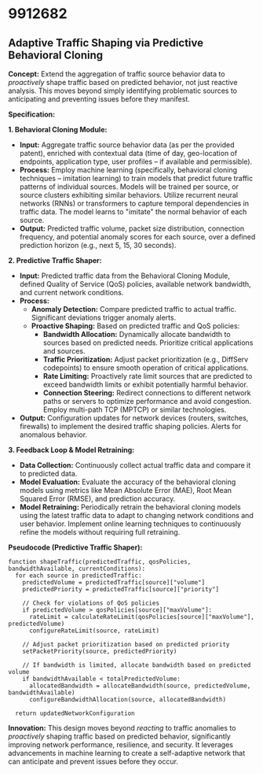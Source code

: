 # 9912682

## Adaptive Traffic Shaping via Predictive Behavioral Cloning

**Concept:** Extend the aggregation of traffic source behavior data to *proactively* shape traffic based on predicted behavior, not just reactive analysis. This moves beyond simply identifying problematic sources to anticipating and preventing issues before they manifest.

**Specification:**

**1. Behavioral Cloning Module:**

   *   **Input:** Aggregate traffic source behavior data (as per the provided patent), enriched with contextual data (time of day, geo-location of endpoints, application type, user profiles – if available and permissible).
   *   **Process:** Employ machine learning (specifically, behavioral cloning techniques – imitation learning) to train models that predict future traffic patterns of individual sources.  Models will be trained per source, or source clusters exhibiting similar behaviors. Utilize recurrent neural networks (RNNs) or transformers to capture temporal dependencies in traffic data.  The model learns to "imitate" the normal behavior of each source.
   *   **Output:**  Predicted traffic volume, packet size distribution, connection frequency, and potential anomaly scores for each source, over a defined prediction horizon (e.g., next 5, 15, 30 seconds).

**2. Predictive Traffic Shaper:**

   *   **Input:** Predicted traffic data from the Behavioral Cloning Module, defined Quality of Service (QoS) policies, available network bandwidth, and current network conditions.
   *   **Process:**
        *   **Anomaly Detection:** Compare predicted traffic to actual traffic. Significant deviations trigger anomaly alerts.
        *   **Proactive Shaping:** Based on predicted traffic and QoS policies:
            *   **Bandwidth Allocation:** Dynamically allocate bandwidth to sources based on predicted needs. Prioritize critical applications and sources.
            *   **Traffic Prioritization:** Adjust packet prioritization (e.g., DiffServ codepoints) to ensure smooth operation of critical applications.
            *   **Rate Limiting:** Proactively rate limit sources that are predicted to exceed bandwidth limits or exhibit potentially harmful behavior.
            *   **Connection Steering:**  Redirect connections to different network paths or servers to optimize performance and avoid congestion.  Employ multi-path TCP (MPTCP) or similar technologies.
   *   **Output:**  Configuration updates for network devices (routers, switches, firewalls) to implement the desired traffic shaping policies.  Alerts for anomalous behavior.

**3. Feedback Loop & Model Retraining:**

   *   **Data Collection:** Continuously collect actual traffic data and compare it to predicted data.
   *   **Model Evaluation:**  Evaluate the accuracy of the behavioral cloning models using metrics like Mean Absolute Error (MAE), Root Mean Squared Error (RMSE), and prediction accuracy.
   *   **Model Retraining:**  Periodically retrain the behavioral cloning models using the latest traffic data to adapt to changing network conditions and user behavior.  Implement online learning techniques to continuously refine the models without requiring full retraining.

**Pseudocode (Predictive Traffic Shaper):**

```
function shapeTraffic(predictedTraffic, qosPolicies, bandwidthAvailable, currentConditions):
  for each source in predictedTraffic:
    predictedVolume = predictedTraffic[source]["volume"]
    predictedPriority = predictedTraffic[source]["priority"]
    
    // Check for violations of QoS policies
    if predictedVolume > qosPolicies[source]["maxVolume"]:
      rateLimit = calculateRateLimit(qosPolicies[source]["maxVolume"], predictedVolume)
      configureRateLimit(source, rateLimit)
    
    // Adjust packet prioritization based on predicted priority
    setPacketPriority(source, predictedPriority)
    
    // If bandwidth is limited, allocate bandwidth based on predicted volume
    if bandwidthAvailable < totalPredictedVolume:
      allocatedBandwidth = allocateBandwidth(source, predictedVolume, bandwidthAvailable)
      configureBandwidthAllocation(source, allocatedBandwidth)

  return updatedNetworkConfiguration
```

**Innovation:**  This design moves beyond *reacting* to traffic anomalies to *proactively* shaping traffic based on predicted behavior, significantly improving network performance, resilience, and security. It leverages advancements in machine learning to create a self-adaptive network that can anticipate and prevent issues before they occur.